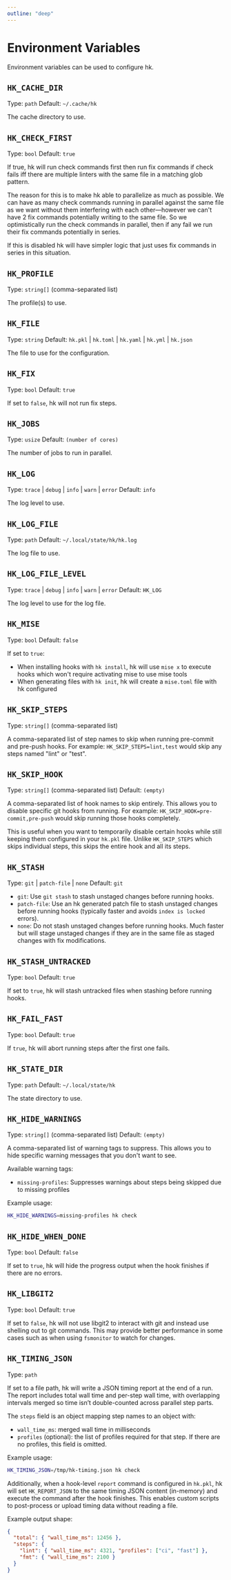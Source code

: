 ```yaml
---
outline: "deep"
---
```


# Environment Variables

Environment variables can be used to configure hk.

## `HK_CACHE_DIR`

Type: `path`
Default: `~/.cache/hk`

The cache directory to use.

## `HK_CHECK_FIRST`

Type: `bool`
Default: `true`

If true, hk will run check commands first then run fix commands if check fails iff there are multiple linters with the same file in a matching glob pattern.

The reason for this is to make hk able to parallelize as much as possible. We can have as many check commands running in parallel against
the same file as we want without them interfering with each other—however we can't have 2 fix commands potentially writing to the same file. So we optimistically run the check commands in parallel, then if any fail we run their fix commands potentially in series.

If this is disabled hk will have simpler logic that just uses fix commands in series in this situation.

## `HK_PROFILE`

Type: `string[]` (comma-separated list)

The profile(s) to use.

## `HK_FILE`

Type: `string`
Default: `hk.pkl` | `hk.toml` | `hk.yaml` | `hk.yml` | `hk.json`

The file to use for the configuration.

## `HK_FIX`

Type: `bool`
Default: `true`

If set to `false`, hk will not run fix steps.

## `HK_JOBS`

Type: `usize`
Default: `(number of cores)`

The number of jobs to run in parallel.

## `HK_LOG`

Type: `trace` | `debug` | `info` | `warn` | `error`
Default: `info`

The log level to use.

## `HK_LOG_FILE`

Type: `path`
Default: `~/.local/state/hk/hk.log`

The log file to use.

## `HK_LOG_FILE_LEVEL`

Type: `trace` | `debug` | `info` | `warn` | `error`
Default: `HK_LOG`

The log level to use for the log file.

## `HK_MISE`

Type: `bool`
Default: `false`

If set to `true`:

- When installing hooks with `hk install`, hk will use `mise x` to execute hooks which won't require activating mise to use mise tools
- When generating files with `hk init`, hk will create a `mise.toml` file with hk configured

## `HK_SKIP_STEPS`

Type: `string[]` (comma-separated list)

A comma-separated list of step names to skip when running pre-commit and pre-push hooks.
For example: `HK_SKIP_STEPS=lint,test` would skip any steps named "lint" or "test".

## `HK_SKIP_HOOK`

Type: `string[]` (comma-separated list)
Default: `(empty)`

A comma-separated list of hook names to skip entirely. This allows you to disable specific git hooks from running.
For example: `HK_SKIP_HOOK=pre-commit,pre-push` would skip running those hooks completely.

This is useful when you want to temporarily disable certain hooks while still keeping them configured in your `hk.pkl` file.
Unlike `HK_SKIP_STEPS` which skips individual steps, this skips the entire hook and all its steps.

## `HK_STASH`

Type: `git` | `patch-file` | `none`
Default: `git`

- `git`: Use `git stash` to stash unstaged changes before running hooks.
- `patch-file`: Use an hk generated patch file to stash unstaged changes before running hooks (typically faster and avoids `index is locked` errors).
- `none`: Do not stash unstaged changes before running hooks. Much faster but will stage unstaged changes if they are in the same file as staged changes with fix modifications.

## `HK_STASH_UNTRACKED`

Type: `bool`
Default: `true`

If set to `true`, hk will stash untracked files when stashing before running hooks.

## `HK_FAIL_FAST`

Type: `bool`
Default: `true`

If `true`, hk will abort running steps after the first one fails.

## `HK_STATE_DIR`

Type: `path`
Default: `~/.local/state/hk`

The state directory to use.

## `HK_HIDE_WARNINGS`

Type: `string[]` (comma-separated list)
Default: `(empty)`

A comma-separated list of warning tags to suppress. This allows you to hide specific warning messages that you don't want to see.

Available warning tags:
- `missing-profiles`: Suppresses warnings about steps being skipped due to missing profiles

Example usage:
```bash
HK_HIDE_WARNINGS=missing-profiles hk check
```

## `HK_HIDE_WHEN_DONE`

Type: `bool`
Default: `false`

If set to `true`, hk will hide the progress output when the hook finishes if there are no errors.

## `HK_LIBGIT2`

Type: `bool`
Default: `true`

If set to `false`, hk will not use libgit2 to interact with git and instead use shelling out to git commands. This may provide better performance
in some cases such as when using `fsmonitor` to watch for changes.

## `HK_TIMING_JSON`

Type: `path`

If set to a file path, hk will write a JSON timing report at the end of a run. The report includes total wall time and per-step wall time, with overlapping intervals merged so time isn’t double-counted across parallel step parts.

The `steps` field is an object mapping step names to an object with:
- `wall_time_ms`: merged wall time in milliseconds
- `profiles` (optional): the list of profiles required for that step. If there are no profiles, this field is omitted.

Example usage:

```bash
HK_TIMING_JSON=/tmp/hk-timing.json hk check
```

Additionally, when a hook-level `report` command is configured in `hk.pkl`, hk will set `HK_REPORT_JSON` to the same timing JSON content (in-memory) and execute the command after the hook finishes. This enables custom scripts to post-process or upload timing data without reading a file.

Example output shape:

```json
{
  "total": { "wall_time_ms": 12456 },
  "steps": {
    "lint": { "wall_time_ms": 4321, "profiles": ["ci", "fast"] },
    "fmt": { "wall_time_ms": 2100 }
  }
}
```
